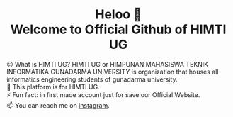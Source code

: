 <h1 align="center">Heloo 👋<br>Welcome to Official Github of HIMTI UG</h1>
😕 What is HIMTI UG? HIMTI UG or HIMPUNAN MAHASISWA TEKNIK INFORMATIKA GUNADARMA UNIVERSITY is organization that houses all informatics engineering students of gunadarma university.<br>
🔭 This platform is for HIMTI UG. <br>
⚡ Fun fact: in first made account just for save our Official Website. <br>
📫 You can reach me on <a href="https://www.instagram.com/himtiug/">instagram</a>.

<!--
**himtiug/himtiug** is a ✨ _special_ ✨ repository because its `README.md` (this file) appears on your GitHub profile.

Here are some ideas to get you started:

- 🔭 I’m currently working on 
- 🌱 I’m currently learning ...
- 👯 I’m looking to collaborate on ...
- 🤔 I’m looking for help with ...
- 💬 Ask me about ...
- 📫 How to reach me: ...
- 😄 Pronouns: ...
- ⚡ Fun fact: ...
-->
